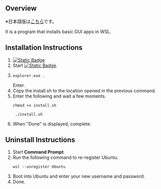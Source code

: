 ## Overview
※日本語版は[こちら](https://github.com/kamekuridaiya/WSL-Linux-GUI/blob/main/README.md)です。

It is a program that installs basic GUI apps in WSL.
## Installation Instructions
1. [![Static Badge](https://img.shields.io/badge/DOWNLOAD-brightgreen?style=flat)](https://github.com/kamekuridaiya/WSL-Linux-GUI/blob/main/install.sh)
2. Start [![Static Badge](https://img.shields.io/badge/Ubuntu-white?logo=ubuntu)](https://apps.microsoft.com/detail/9pdxgncfsczv?hl=en-us&gl=US).
3.
   ```
   explorer.exe .
   ```
   Enter.
4. Copy the install.sh to the location opened in the previous command.
5. Enter the following and wait a few moments.
   ```
   chmod +x install.sh
   ```
   ```
    ./install.sh
   ```
6. When "Done" is displayed, complete.
## Uninstall Instructions
1. Start **Command Prompt**.
2. Run the following command to re-register Ubuntu.
   ```
   wsl --unregister Ubuntu
   ```
3. Boot into Ubuntu and enter your new username and password.
4. Done.
